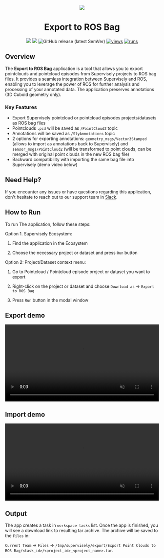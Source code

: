 <div align="center" markdown>

<img align="center" src="https://github.com/supervisely-ecosystem/export-to-ros-bag/releases/download/v0.0.1/export_ros_poster.png">

# Export to ROS Bag

[![](https://img.shields.io/badge/supervisely-ecosystem-brightgreen)](https://ecosystem.supervise.ly/apps/supervisely-ecosystem/export-to-ros-bag)
[![](https://img.shields.io/badge/slack-chat-green.svg?logo=slack)](https://supervise.ly/slack)
![GitHub release (latest SemVer)](https://img.shields.io/github/v/release/supervisely-ecosystem/export-to-ros-bag)
[![views](https://app.supervise.ly/img/badges/views/supervisely-ecosystem/export-to-ros-bag.png)](https://supervise.ly)
[![runs](https://app.supervise.ly/img/badges/runs/supervisely-ecosystem/export-to-ros-bag.png)](https://supervise.ly)

</div>

## Overview

The **Export to ROS Bag** application is a tool that allows you to export pointclouds and pointcloud episodes from Supervisely projects to ROS bag files. It provides a seamless integration between Supervisely and ROS, enabling you to leverage the power of ROS for further analysis and processing of your annotated data.
The application preserves annotations (3D Cuboid geometry only).

### Key Features

- Export Supervisely pointcloud or pointcloud episodes projects/datasets as ROS bag files
- Pointclouds `.pcd` will be saved as `/PointCloud2` topic
- Annotations will be saved as `/SlyAnnotations` topic
- 2 options for exporting annotations: `geometry_msgs/Vector3Stamped` (allows to import as annotations back to Supervisely) and `sensor_msgs/PointCloud2` (will be transformed to point clouds, can be merged with original point clouds in the new ROS bag file)
- Backward compatibility with importing the same bag file into Supervisely (demo video below)

## Need Help?

If you encounter any issues or have questions regarding this application, don't hesitate to reach out to our support team in [Slack](https://supervisely.com/slack/).

## How to Run

To run The application, follow these steps:

Option 1. Supervisely Ecosystem:

1. Find the application in the Ecosystem

2. Choose the necessary project or dataset and press `Run` button

Option 2: Project/Dataset context menu:

1. Go to Pointcloud / Pointcloud episode project or dataset you want to export

2. Right-click on the project or dataset and choose `Download as` -> `Export to ROS Bag`

3. Press `Run` button in the modal window

## Export demo

<video width="100%" preload="auto" autoplay muted loop>
    <source src="https://github.com/supervisely-ecosystem/export-to-ros-bag/releases/download/v0.0.1/export.mp4" type="video/mp4">
</video>

## Import demo

<video width="100%" preload="auto" autoplay muted loop>
    <source src="https://github.com/supervisely-ecosystem/export-to-ros-bag/releases/download/v0.0.1/import.mp4" type="video/mp4">
</video>

## Output

The app creates a task in `workspace tasks` list. Once the app is finished, you will see a download link to resulting tar archive.
The archive will be saved to the `Files` in:

`Current Team` -> `Files` -> `/tmp/supervisely/export/Export Point Clouds to ROS Bag/<task_id>/<project_id>_<project_name>.tar`.
